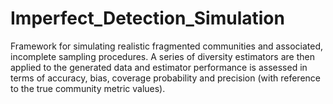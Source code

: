 # Imperfect_Detection_Simulation
Framework for simulating realistic fragmented communities and associated, incomplete sampling procedures. A series of diversity estimators are then applied to the generated data and estimator performance is  assessed in terms of accuracy, bias, coverage probability and precision (with reference to the true community metric values). 
